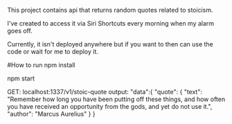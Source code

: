
This project contains api that returns random quotes related to stoicism.

I've created to access it via Siri Shortcuts every morning when my alarm goes off.

Currently, it isn't deployed anywhere but if you want to then can use the code or wait for me to deploy it.

#How to run
npm install

npm start 

GET: localhost:1337/v1/stoic-quote
output: "data":{
            "quote": {
                "text": "Remember how long you have been putting off these things, and how often you have received an opportunity from the gods, and yet do not use it.",
                "author": "Marcus Aurelius"
            }
        }   
